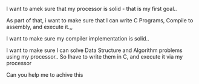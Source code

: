 I want to amek sure that my processor is solid - that is my first goal..

As part of that, i want to make sure that I can write C Programs, Compile to assembly, and execute it.,,

I want to make sure my compiler implementation is solid..

I want to make sure I can solve Data Structure and Algorithm problems using my processor.. So Ihave to write them in C, and execute it via my processor

Can you help me to achive this
